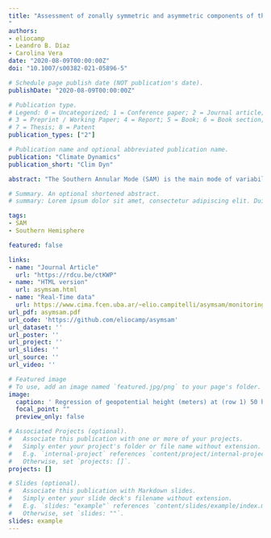 ```yaml
---
title: "Assessment of zonally symmetric and asymmetric components of the Southern Annular Mode using a novel approach
"
authors:
- eliocamp
- Leandro B. Díaz
- Carolina Vera
date: "2020-08-09T00:00:00Z"
doi: "10.1007/s00382-021-05896-5"

# Schedule page publish date (NOT publication's date).
publishDate: "2020-08-09T00:00:00Z"

# Publication type.
# Legend: 0 = Uncategorized; 1 = Conference paper; 2 = Journal article;
# 3 = Preprint / Working Paper; 4 = Report; 5 = Book; 6 = Book section;
# 7 = Thesis; 8 = Patent
publication_types: ["2"]

# Publication name and optional abbreviated publication name.
publication: "Climate Dynamics"
publication_short: "Clim Dyn"

abstract: "The Southern Annular Mode (SAM) is the main mode of variability in the Southern Hemisphere extra-tropical circulation and it is so called because of its zonally symmetric ring-like shape. However, the SAM pattern actually contains noticeable deviations from zonal symmetry. Thus, the purpose of this study is to describe the zonally asymmetric and symmetric components of the SAM variability and their impacts. We regress monthly geopotential height fields at each level onto the asymmetric and symmetric component of the SAM to create two new indices: Asymmetric SAM (A-SAM) and Symmetric SAM (S-SAM). In the troposphere, the A-SAM is associated with a zonal wave 3 which is rotated a quarter wavelength with respect to the climatological zonal wave 3, is much stronger in the Pacific ocean, where it extends vertically to the stratosphere with an equivalent barotropic structure. On the other hand, the S-SAM is associated with negative geopotential height anomalies over Antarctica surrounded by a zonally symmetric ring of positive geopotential height anomalies. The observed relationship between the El Niño Southern Oscillation and the SAM is fully explained by the A-SAM index. The positive trend of the SAM is present only in its symmetric component. Despite this, the SAM is becoming more zonally asymmetric. The regional impacts of the SAM in temperature and precipitation are strongly affected by its asymmetric component. We show that the asymmetric component of the SAM has its own unique variability, trends and impacts, some of these signals are only evident when the two SAM components are separated."

# Summary. An optional shortened abstract.
# summary: Lorem ipsum dolor sit amet, consectetur adipiscing elit. Duis posuere tellus ac convallis placerat. Proin tincidunt magna sed ex sollicitudin condimentum.

tags:
- SAM
- Southern Hemisphere

featured: false

links:
- name: "Journal Article"
  url: "https://rdcu.be/ctKWP"
- name: "HTML version"
  url: asymsam.html
- name: "Real-Time data"
  url: https://www.cima.fcen.uba.ar/~elio.campitelli/asymsam/monitoring/
url_pdf: asymsam.pdf
url_code: 'https://github.com/eliocamp/asymsam'
url_dataset: ''
url_poster: ''
url_project: ''
url_slides: ''
url_source: ''
url_video: ''

# Featured image
# To use, add an image named `featured.jpg/png` to your page's folder.
image:
  caption: ' Regression of geopotential height (meters) at (row 1) 50 hPa and (row 2) 700 hPa with (column a) SAM, (column b) A-SAM, and (column c) S-SAM for the 1979–2018 period.'
  focal_point: ""
  preview_only: false

# Associated Projects (optional).
#   Associate this publication with one or more of your projects.
#   Simply enter your project's folder or file name without extension.
#   E.g. `internal-project` references `content/project/internal-project/index.md`.
#   Otherwise, set `projects: []`.
projects: []

# Slides (optional).
#   Associate this publication with Markdown slides.
#   Simply enter your slide deck's filename without extension.
#   E.g. `slides: "example"` references `content/slides/example/index.md`.
#   Otherwise, set `slides: ""`.
slides: example
---
```

